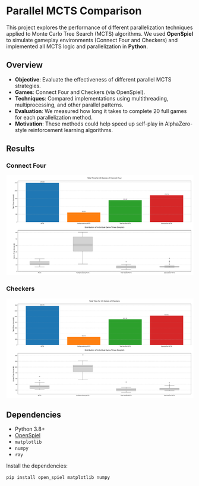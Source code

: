 # Parallel MCTS Comparison

This project explores the performance of different parallelization techniques applied to Monte Carlo Tree Search (MCTS) algorithms. We used **OpenSpiel** to simulate gameplay environments (Connect Four and Checkers) and implemented all MCTS logic and parallelization in **Python**.

## Overview

- **Objective**: Evaluate the effectiveness of different parallel MCTS strategies.
- **Games**: Connect Four and Checkers (via OpenSpiel).
- **Techniques**: Compared implementations using multithreading, multiprocessing, and other parallel patterns.
- **Evaluation**: We measured how long it takes to complete 20 full games for each parallelization method.
- **Motivation**: These methods could help speed up self-play in AlphaZero-style reinforcement learning algorithms.

## Results

### Connect Four
![Connect Four Results](connect_four_results.png)

### Checkers
![Checkers Results](checkers_results.png)

## Dependencies

- Python 3.8+
- [OpenSpiel](https://github.com/deepmind/open_spiel)
- `matplotlib`
- `numpy`
- `ray`

Install the dependencies:

```bash
pip install open_spiel matplotlib numpy
